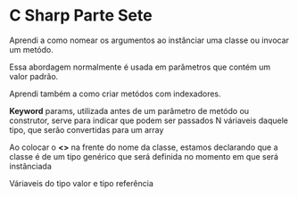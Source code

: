 # C Sharp Parte Sete

Aprendi a como nomear os argumentos ao instânciar uma classe ou invocar um metódo.

Essa abordagem normalmente é usada em parâmetros que contém um valor padrão.

Aprendi também a como criar metódos com indexadores.

**Keyword** params, utilizada antes de um parâmetro de metódo ou construtor, serve para indicar que podem ser passados N váriaveis daquele tipo, que serão convertidas para um array

Ao colocar o **<>** na frente do nome da classe, estamos declarando que a classe é de um tipo genérico que será definida no momento em que será instânciada

Váriaveis do tipo valor e tipo referência
